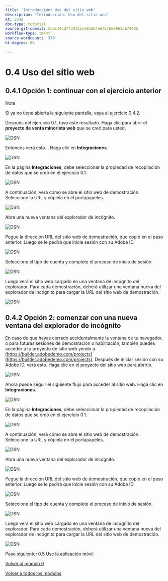 ```yaml
---
title: 'Introducción: Uso del sitio web'
description: 'Introducción: Uso del sitio web'
kt: 5342
doc-type: tutorial
source-git-commit: 2cdc145d7f3933ec593db4e6f67b60961a674405
workflow-type: tm+mt
source-wordcount: '370'
ht-degree: 0%

---
```


# 0.4 Uso del sitio web

## 0.4.1 Opción 1: continuar con el ejercicio anterior

>[!NOTE]
>
>Si ya no tiene abierta la siguiente pantalla, vaya al ejercicio 0.4.2.

Después del ejercicio 0.1, tuvo este resultado. Haga clic para abrir el **proyecto de venta minorista web** que se creó para usted.

![DSN](./images/dsn5a.png)

Entonces verá esto... Haga clic en **Integraciones**.

![DSN](./images/web1.png)

En la página **Integraciones**, debe seleccionar la propiedad de recopilación de datos que se creó en el ejercicio 0.1.

![DSN](./images/web2.png)

A continuación, verá cómo se abre el sitio web de demostración. Seleccione la URL y cópiela en el portapapeles.

![DSN](./images/web3.png)

Abra una nueva ventana del explorador de incógnito.

![DSN](./images/web4.png)

Pegue la dirección URL del sitio web de demostración, que copió en el paso anterior. Luego se le pedirá que inicie sesión con su Adobe ID.

![DSN](./images/web5.png)

Seleccione el tipo de cuenta y complete el proceso de inicio de sesión.

![DSN](./images/web6.png)

Luego verá el sitio web cargado en una ventana de incógnito del explorador. Para cada demostración, deberá utilizar una ventana nueva del explorador de incógnito para cargar la URL del sitio web de demostración.

![DSN](./images/web7.png)

## 0.4.2 Opción 2: comenzar con una nueva ventana del explorador de incógnito

En caso de que hayas cerrado accidentalmente la ventana de tu navegador, o para futuras sesiones de demostración o habilitación, también puedes acceder a tu proyecto de sitio web yendo a [https://builder.adobedemo.com/projects](https://builder.adobedemo.com/projects). Después de iniciar sesión con su Adobe ID, verá esto. Haga clic en el proyecto del sitio web para abrirlo.

![DSN](./images/web8.png)

Ahora puede seguir el siguiente flujo para acceder al sitio web. Haga clic en **Integraciones**.

![DSN](./images/web1.png)

En la página **Integraciones**, debe seleccionar la propiedad de recopilación de datos que se creó en el ejercicio 0.1.

![DSN](./images/web2.png)

A continuación, verá cómo se abre el sitio web de demostración. Seleccione la URL y cópiela en el portapapeles.

![DSN](./images/web3.png)

Abra una nueva ventana del explorador de incógnito.

![DSN](./images/web4.png)

Pegue la dirección URL del sitio web de demostración, que copió en el paso anterior. Luego se le pedirá que inicie sesión con su Adobe ID.

![DSN](./images/web5.png)

Seleccione el tipo de cuenta y complete el proceso de inicio de sesión.

![DSN](./images/web6.png)

Luego verá el sitio web cargado en una ventana de incógnito del explorador. Para cada demostración, deberá utilizar una ventana nueva del explorador de incógnito para cargar la URL del sitio web de demostración.

![DSN](./images/web7.png)

Paso siguiente: [0.5 Use la aplicación móvil](./ex5.md)

[Volver al módulo 0](./getting-started.md)

[Volver a todos los módulos](./../../../overview.md)
